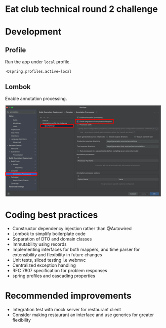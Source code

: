 # Eat club technical round 2 challenge

# Development

## Profile
Run the app under `local` profile.

```
-Dspring.profiles.active=local
``` 

## Lombok

Enable annotation processing.

![test](lombok.png)

# Coding best practices
- Constructor dependency injection rather than @Autowired
- Lombok to simplify boilerplate code
- Separation of DTO and domain classes
- Immutability using records
- Implementing interfaces for both mappers, and time parser for extensibility and flexibility in future changes
- Unit tests, sliced testing i.e webmvc
- Centralized exception handling
- RFC 7807 specification for problem responses 
- spring profiles and cascading properties

# Recommended improvements

- Integration test with mock server for restaurant client
- Consider making restaurant an interface and use generics for greater flexibility